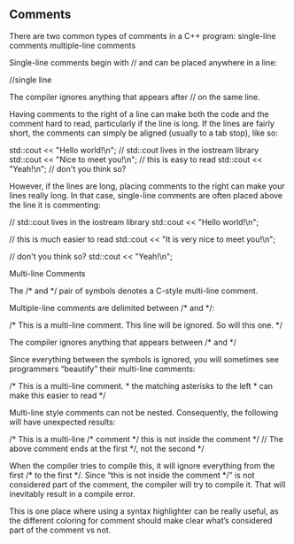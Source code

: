 ## Comments
There are two common types of comments in a C++ program:
  single-line comments
  multiple-line comments

Single-line comments begin with // and can be placed anywhere in a line:

  //single line

The compiler ignores anything that appears after // on the same line.

Having comments to the right of a line can make both the code and the comment hard to read, particularly if the line is long. If the lines are fairly short, the comments can simply be aligned (usually to a tab stop), like so:

std::cout << "Hello world!\n";        // std::cout lives in the iostream library
std::cout << "Nice to meet you!\n";   // this is easy to read
std::cout << "Yeah!\n";               // don't you think so?

However, if the lines are long, placing comments to the right can make your lines really long. In that case, single-line comments are often placed above the line it is commenting:

// std::cout lives in the iostream library
std::cout << "Hello world!\n";

// this is much easier to read
std::cout << "It is very nice to meet you!\n";

// don't you think so?
std::cout << "Yeah!\n";




Multi-line Comments

The /* and */ pair of symbols denotes a C-style multi-line comment.

Multiple-line comments are delimited between /* and */:

/* This is a multi-line comment.
   This line will be ignored.
   So will this one. */

The compiler ignores anything that appears between /* and */

Since everything between the symbols is ignored, you will sometimes see programmers “beautify” their multi-line comments:


/* This is a multi-line comment.
 \* the matching asterisks to the left
 \* can make this easier to read
 */

Multi-line style comments can not be nested. Consequently, the following will have unexpected results:

/* This is a multi-line /* comment */ this is not inside the comment */
// The above comment ends at the first */, not the second */

When the compiler tries to compile this, it will ignore everything from the first /* to the first */. Since “this is not inside the comment */” is not considered part of the comment, the compiler will try to compile it. That will inevitably result in a compile error.

This is one place where using a syntax highlighter can be really useful, as the different coloring for comment should make clear what’s considered part of the comment vs not.
